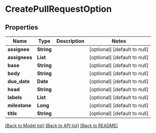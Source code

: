 # CreatePullRequestOption
## Properties

| Name | Type | Description | Notes |
|------------ | ------------- | ------------- | -------------|
| **assignee** | **String** |  | [optional] [default to null] |
| **assignees** | **List** |  | [optional] [default to null] |
| **base** | **String** |  | [optional] [default to null] |
| **body** | **String** |  | [optional] [default to null] |
| **due\_date** | **Date** |  | [optional] [default to null] |
| **head** | **String** |  | [optional] [default to null] |
| **labels** | **List** |  | [optional] [default to null] |
| **milestone** | **Long** |  | [optional] [default to null] |
| **title** | **String** |  | [optional] [default to null] |

[[Back to Model list]](../README.md#documentation-for-models) [[Back to API list]](../README.md#documentation-for-api-endpoints) [[Back to README]](../README.md)

